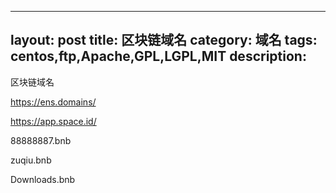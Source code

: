 
---
layout: post
title: 区块链域名
category: 域名
tags: centos,ftp,Apache,GPL,LGPL,MIT
description: 
---


区块链域名

https://ens.domains/

https://app.space.id/

88888887.bnb

zuqiu.bnb

Downloads.bnb


